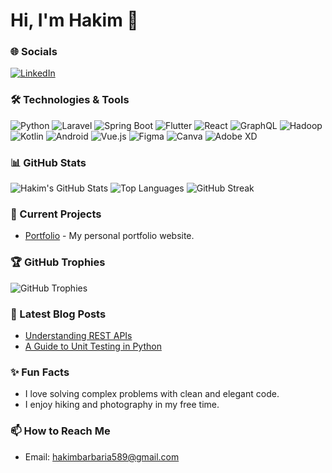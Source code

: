 # Hi, I'm Hakim 👋

### 🌐 Socials
[![LinkedIn](https://img.shields.io/badge/-LinkedIn-0A66C2?style=flat&logo=linkedin&logoColor=white)](https://www.linkedin.com/in/hakim-barbaria-7574b3232/)

### 🛠️ Technologies & Tools
![Python](https://img.shields.io/badge/-Python-3776AB?style=flat&logo=python&logoColor=white)
![Laravel](https://img.shields.io/badge/-Laravel-FF2D20?style=flat&logo=laravel&logoColor=white)
![Spring Boot](https://img.shields.io/badge/-Spring%20Boot-6DB33F?style=flat&logo=spring&logoColor=white)
![Flutter](https://img.shields.io/badge/-Flutter-02569B?style=flat&logo=flutter&logoColor=white)
![React](https://img.shields.io/badge/-React-61DAFB?style=flat&logo=react&logoColor=black)
![GraphQL](https://img.shields.io/badge/-GraphQL-E10098?style=flat&logo=graphql&logoColor=white)
![Hadoop](https://img.shields.io/badge/-Hadoop-66CCFF?style=flat&logo=apachehadoop&logoColor=white)
![Kotlin](https://img.shields.io/badge/-Kotlin-7F52FF?style=flat&logo=kotlin&logoColor=white)
![Android](https://img.shields.io/badge/-Android-3DDC84?style=flat&logo=android&logoColor=white)
![Vue.js](https://img.shields.io/badge/-Vue.js-4FC08D?style=flat&logo=vue.js&logoColor=white)
![Figma](https://img.shields.io/badge/-Figma-F24E1E?style=flat&logo=figma&logoColor=white)
![Canva](https://img.shields.io/badge/-Canva-00C4CC?style=flat&logo=canva&logoColor=white)
![Adobe XD](https://img.shields.io/badge/-Adobe%20XD-FF61F6?style=flat&logo=adobexd&logoColor=white)

### 📊 GitHub Stats
![Hakim's GitHub Stats](https://github-readme-stats.vercel.app/api?username=hakimBarbaria&show_icons=true&theme=radical)
![Top Languages](https://github-readme-stats.vercel.app/api/top-langs/?username=hakimBarbaria&layout=compact&theme=radical)
![GitHub Streak](https://github-readme-streak-stats.herokuapp.com/?user=hakimBarbaria&theme=radical)

### 🚀 Current Projects
- [Portfolio](https://github.com/hakimBarbaria/portfolio) - My personal portfolio website.

### 🏆 GitHub Trophies
![GitHub Trophies](https://github-profile-trophy.vercel.app/?username=hakimBarbaria&theme=radical)

### 📕 Latest Blog Posts
- [Understanding REST APIs](https://yourblog.com/understanding-rest-apis)
- [A Guide to Unit Testing in Python](https://yourblog.com/guide-to-unit-testing-python)

### ✨ Fun Facts
- I love solving complex problems with clean and elegant code.
- I enjoy hiking and photography in my free time.

### 📫 How to Reach Me
- Email: [hakimbarbaria589@gmail.com](mailto:hakimbarbaria589@gmail.com)
